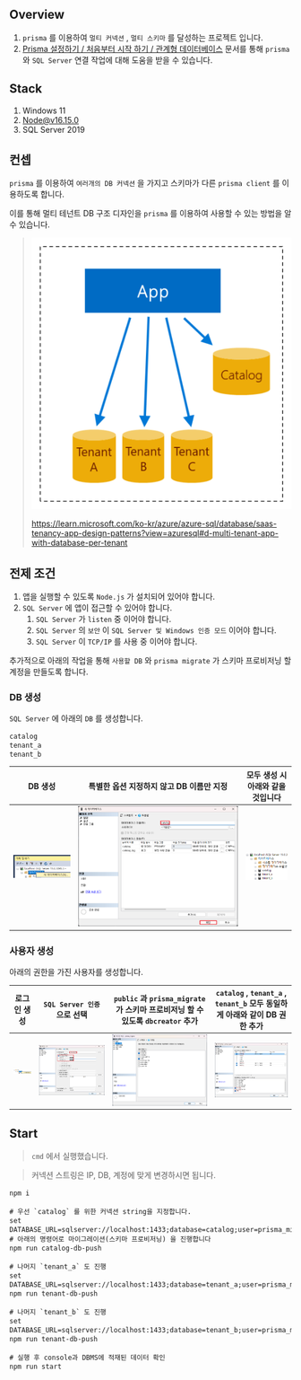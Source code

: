 ## Overview

1. `prisma` 를 이용하여 `멀티 커넥션` , `멀티 스키마` 를 달성하는 프로젝트 입니다.
1. [Prisma 설정하기 / 처음부터 시작 하기 / 관계형 데이터베이스](https://www.prisma.io/docs/getting-started/setup-prisma/start-from-scratch/relational-databases-typescript-sqlserver) 문서를 통해 `prisma` 와 `SQL Server` 연결 작업에 대해 도움을 받을 수 있습니다.

## Stack

1. Windows 11
1. Node@v16.15.0
1. SQL Server 2019

## 컨셉

`prisma` 를 이용하여 `여러개의 DB 커넥션` 을 가지고 스키마가 다른 `prisma client` 를 이용하도록 합니다.

이를 통해 멀티 테넌트 DB 구조 디자인을 `prisma` 를 이용하여 사용할 수 있는 방법을 알 수 있습니다.

> ![](./assets/1.png)
>
> https://learn.microsoft.com/ko-kr/azure/azure-sql/database/saas-tenancy-app-design-patterns?view=azuresql#d-multi-tenant-app-with-database-per-tenant

## 전제 조건

1. 앱을 실행할 수 있도록 `Node.js` 가 설치되어 있어야 합니다.
1. `SQL Server` 에 앱이 접근할 수 있어야 합니다.
   1. `SQL Server` 가 `listen` 중 이어야 합니다.
   1. `SQL Server` 의 `보안` 이 `SQL Server 및 Windows 인증 모드` 이어야 합니다.
   1. `SQL Server` 이 `TCP/IP` 를 사용 중 이어야 합니다.

추가적으로 아래의 작업을 통해 `사용할 DB` 와 `prisma migrate` 가 스키마 프로비저닝 할 계정을 만들도록 합니다.

### DB 생성

`SQL Server` 에 아래의 `DB` 를 생성합니다.

```
catalog
tenant_a
tenant_b
```

| DB 생성             | 특별한 옵션 지정하지 않고 DB 이름만 지정 | 모두 생성 시 아래와 같을 것입니다 |
| ------------------- | ---------------------------------------- | --------------------------------- |
| ![](./assets/2.png) | ![](./assets/3.png)                      | ![](./assets/4.png)               |

### 사용자 생성

아래의 권한을 가진 사용자를 생성합니다.

| 로그인 생성         | `SQL Server 인증` 으로 선택 | `public` 과 `prisma_migrate` 가 스키마 프로비저닝 할 수 있도록 `dbcreator` 추가 | `catalog` , `tenant_a` , `tenant_b` 모두 동일하게 아래와 같이 DB 권한 추가 |
| ------------------- | --------------------------- | ------------------------------------------------------------------------------- | -------------------------------------------------------------------------- |
| ![](./assets/5.png) | ![](./assets/6.png)         | ![](./assets/7.png)                                                             | ![](./assets/8.png)                                                        |

## Start

> `cmd` 에서 실행했습니다.

> 커넥션 스트링은 IP, DB, 계정에 맞게 변경하시면 됩니다.

```shell
npm i

# 우선 `catalog` 를 위한 커넥션 string을 지정합니다.
set DATABASE_URL=sqlserver://localhost:1433;database=catalog;user=prisma_migrate;password=1234;encrypt=DANGER_PLAINTEXT
# 아래의 명령어로 마이그레이션(스키마 프로비저닝) 을 진행합니다
npm run catalog-db-push

# 나머지 `tenant_a` 도 진행
set DATABASE_URL=sqlserver://localhost:1433;database=tenant_a;user=prisma_migrate;password=1234;encrypt=DANGER_PLAINTEXT
npm run tenant-db-push

# 나머지 `tenant_b` 도 진행
set DATABASE_URL=sqlserver://localhost:1433;database=tenant_b;user=prisma_migrate;password=1234;encrypt=DANGER_PLAINTEXT
npm run tenant-db-push

# 실행 후 console과 DBMS에 적재된 데이터 확인
npm run start
```
